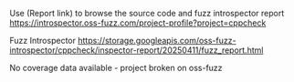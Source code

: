 Use (Report link) to browse the source code and fuzz introspector report https://introspector.oss-fuzz.com/project-profile?project=cppcheck

Fuzz Introspector
https://storage.googleapis.com/oss-fuzz-introspector/cppcheck/inspector-report/20250411/fuzz_report.html

No coverage data available - project broken on oss-fuzz